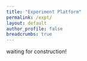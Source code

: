 ```yaml
---
title: "Experiment Platform"
permalink: /expt/
layout: default
author_profile: false
breadcrumbs: true
---
```


waiting for construction!